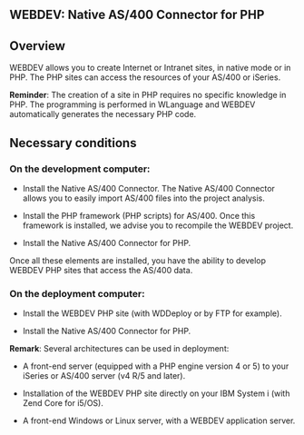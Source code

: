 
## WEBDEV: Native AS/400 Connector for PHP
			



<a name="NOTE1"></a>
<a name="NOTE1_1"></a>


## Overview
<a name="overview_ELTTEXTE000087"></a>
WEBDEV allows you to create Internet or Intranet sites, in native mode or in PHP. The PHP sites can access the resources of your AS/400 or iSeries.

**Reminder**: The creation of a site in PHP requires no specific knowledge in PHP. The programming is performed in WLanguage and WEBDEV automatically generates the necessary PHP code.

<a name="NOTE2"></a>
<a name="NOTE2_1"></a>


## Necessary conditions
<a name="necessary_conditions_ELTTEXTE000111"></a>


### On the development computer:
<a name="the_development_computer_ELTPARAGRAPHE000020"></a>

- Install the Native AS/400 Connector. The Native AS/400 Connector allows you to easily import AS/400 files into the project analysis.

- Install the PHP framework (PHP scripts) for AS/400. Once this framework is installed, we advise you to recompile the WEBDEV project.

- Install the Native AS/400 Connector for PHP.  




Once all these elements are installed, you have the ability to develop WEBDEV PHP sites that access the AS/400 data.
<a name="NOTE2_2"></a>


### On the deployment computer:
<a name="the_deployment_computer_ELTPARAGRAPHE000031"></a>

- Install the WEBDEV PHP site (with WDDeploy or by FTP for example).

- Install the Native AS/400 Connector for PHP.




**Remark**: Several architectures can be used in deployment:

- A front-end server (equipped with a PHP engine version 4 or 5) to your iSeries or AS/400 server (v4 R/5 and later).

- Installation of the WEBDEV PHP site directly on your IBM System i (with Zend Core for i5/OS).

- A front-end Windows or Linux server, with a WEBDEV application server.





